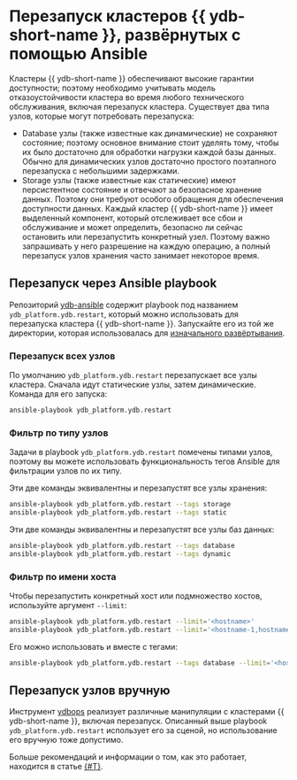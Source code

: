 # Перезапуск кластеров {{ ydb-short-name }}, развёрнутых с помощью Ansible

Кластеры {{ ydb-short-name }} обеспечивают высокие гарантии доступности; поэтому необходимо учитывать модель отказоустойчивости кластера во время любого технического обслуживания, включая перезапуск кластера. Существует два типа узлов, которые могут потребовать перезапуска:

* Database узлы (также известные как динамические) не сохраняют состояние; поэтому основное внимание стоит уделять тому, чтобы их было достаточно для обработки нагрузки каждой базы данных. Обычно для динамических узлов достаточно простого поэтапного перезапуска с небольшими задержками.
* Storage узлы (также известные как статические) имеют персистентное состояние и отвечают за безопасное хранение данных. Поэтому они требуют особого обращения для обеспечения доступности данных. Каждый кластер {{ ydb-short-name }} имеет выделенный компонент, который отслеживает все сбои и обслуживание и может определить, безопасно ли сейчас остановить или перезапустить конкретный узел. Поэтому важно запрашивать у него разрешение на каждую операцию, а полный перезапуск узлов хранения часто занимает некоторое время.

## Перезапуск через Ansible playbook

Репозиторий [ydb-ansible](https://github.com/ydb-platform/ydb-ansible) содержит playbook под названием `ydb_platform.ydb.restart`, который можно использовать для перезапуска кластера {{ ydb-short-name }}. Запускайте его из той же директории, которая использовалась для [изначального развёртывания](initial-deployment.md).

### Перезапуск всех узлов

По умолчанию `ydb_platform.ydb.restart` перезапускает все узлы кластера. Сначала идут статические узлы, затем динамические. Команда для его запуска:

```bash
ansible-playbook ydb_platform.ydb.restart
```

### Фильтр по типу узлов

Задачи в playbook `ydb_platform.ydb.restart` помечены типами узлов, поэтому вы можете использовать функциональность тегов Ansible для фильтрации узлов по их типу.

Эти две команды эквивалентны и перезапустят все узлы хранения:

```bash
ansible-playbook ydb_platform.ydb.restart --tags storage
ansible-playbook ydb_platform.ydb.restart --tags static
```

Эти две команды эквивалентны и перезапустят все узлы баз данных:

```bash
ansible-playbook ydb_platform.ydb.restart --tags database
ansible-playbook ydb_platform.ydb.restart --tags dynamic
```

### Фильтр по имени хоста

Чтобы перезапустить конкретный хост или подмножество хостов, используйте аргумент `--limit`:

```bash
ansible-playbook ydb_platform.ydb.restart --limit='<hostname>'
ansible-playbook ydb_platform.ydb.restart --limit='<hostname-1,hostname-2>'
```

Его можно использовать и вместе с тегами:

```bash
ansible-playbook ydb_platform.ydb.restart --tags database --limit='<hostname>'
```

## Перезапуск узлов вручную

Инструмент [ydbops](https://github.com/ydb-platform/ydbops) реализует различные манипуляции с кластерами {{ ydb-short-name }}, включая перезапуск. Описанный выше playbook `ydb_platform.ydb.restart` использует его за сценой, но использование его вручную тоже допустимо.

Больше рекомендаций и информации о том, как это работает, находится в статье [{#T}](../manual/maintenance-without-downtime.md).